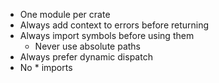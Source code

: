 - One module per crate
- Always add context to errors before returning
- Always import symbols before using them
  - Never use absolute paths
- Always prefer dynamic dispatch
- No * imports

